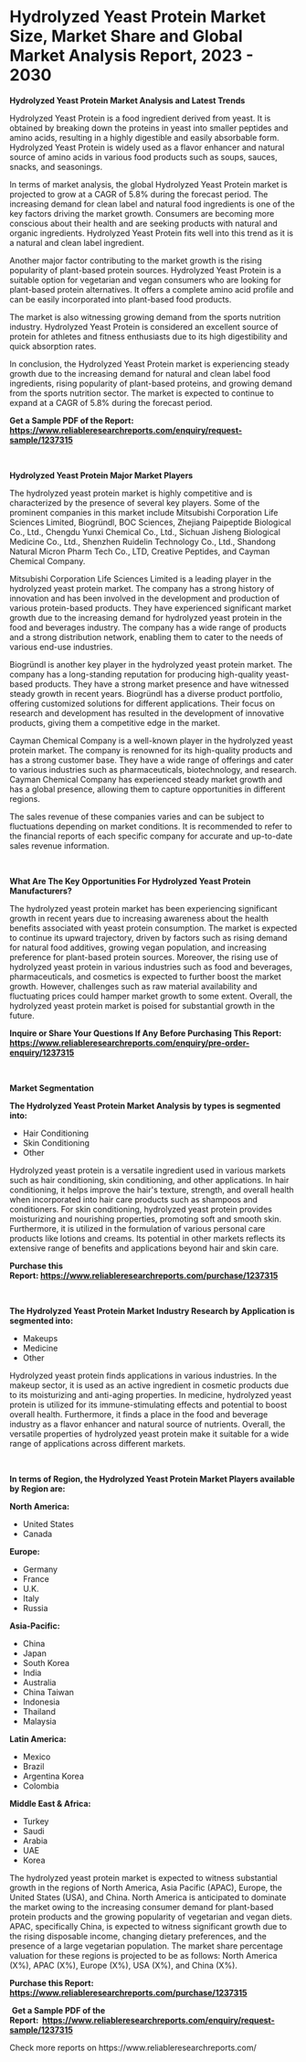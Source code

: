 <p><h1>Hydrolyzed Yeast Protein Market Size, Market Share and Global Market Analysis Report, 2023 - 2030</h1></p><p><strong>Hydrolyzed Yeast Protein Market Analysis and Latest Trends</strong></p>
<p><p>Hydrolyzed Yeast Protein is a food ingredient derived from yeast. It is obtained by breaking down the proteins in yeast into smaller peptides and amino acids, resulting in a highly digestible and easily absorbable form. Hydrolyzed Yeast Protein is widely used as a flavor enhancer and natural source of amino acids in various food products such as soups, sauces, snacks, and seasonings.</p><p>In terms of market analysis, the global Hydrolyzed Yeast Protein market is projected to grow at a CAGR of 5.8% during the forecast period. The increasing demand for clean label and natural food ingredients is one of the key factors driving the market growth. Consumers are becoming more conscious about their health and are seeking products with natural and organic ingredients. Hydrolyzed Yeast Protein fits well into this trend as it is a natural and clean label ingredient.</p><p>Another major factor contributing to the market growth is the rising popularity of plant-based protein sources. Hydrolyzed Yeast Protein is a suitable option for vegetarian and vegan consumers who are looking for plant-based protein alternatives. It offers a complete amino acid profile and can be easily incorporated into plant-based food products.</p><p>The market is also witnessing growing demand from the sports nutrition industry. Hydrolyzed Yeast Protein is considered an excellent source of protein for athletes and fitness enthusiasts due to its high digestibility and quick absorption rates.</p><p>In conclusion, the Hydrolyzed Yeast Protein market is experiencing steady growth due to the increasing demand for natural and clean label food ingredients, rising popularity of plant-based proteins, and growing demand from the sports nutrition sector. The market is expected to continue to expand at a CAGR of 5.8% during the forecast period.</p></p>
<p><strong>Get a Sample PDF of the Report:&nbsp; <a href="https://www.reliableresearchreports.com/enquiry/request-sample/1237315">https://www.reliableresearchreports.com/enquiry/request-sample/1237315</a></strong></p>
<p>&nbsp;</p>
<p><strong>Hydrolyzed Yeast Protein Major Market Players</strong></p>
<p><p>The hydrolyzed yeast protein market is highly competitive and is characterized by the presence of several key players. Some of the prominent companies in this market include Mitsubishi Corporation Life Sciences Limited, Biogründl, BOC Sciences, Zhejiang Paipeptide Biological Co., Ltd., Chengdu Yunxi Chemical Co., Ltd., Sichuan Jisheng Biological Medicine Co., Ltd., Shenzhen Ruidelin Technology Co., Ltd., Shandong Natural Micron Pharm Tech Co., LTD, Creative Peptides, and Cayman Chemical Company.</p><p>Mitsubishi Corporation Life Sciences Limited is a leading player in the hydrolyzed yeast protein market. The company has a strong history of innovation and has been involved in the development and production of various protein-based products. They have experienced significant market growth due to the increasing demand for hydrolyzed yeast protein in the food and beverages industry. The company has a wide range of products and a strong distribution network, enabling them to cater to the needs of various end-use industries.</p><p>Biogründl is another key player in the hydrolyzed yeast protein market. The company has a long-standing reputation for producing high-quality yeast-based products. They have a strong market presence and have witnessed steady growth in recent years. Biogründl has a diverse product portfolio, offering customized solutions for different applications. Their focus on research and development has resulted in the development of innovative products, giving them a competitive edge in the market.</p><p>Cayman Chemical Company is a well-known player in the hydrolyzed yeast protein market. The company is renowned for its high-quality products and has a strong customer base. They have a wide range of offerings and cater to various industries such as pharmaceuticals, biotechnology, and research. Cayman Chemical Company has experienced steady market growth and has a global presence, allowing them to capture opportunities in different regions.</p><p>The sales revenue of these companies varies and can be subject to fluctuations depending on market conditions. It is recommended to refer to the financial reports of each specific company for accurate and up-to-date sales revenue information.</p></p>
<p>&nbsp;</p>
<p><strong>What Are The Key Opportunities For Hydrolyzed Yeast Protein Manufacturers?</strong></p>
<p><p>The hydrolyzed yeast protein market has been experiencing significant growth in recent years due to increasing awareness about the health benefits associated with yeast protein consumption. The market is expected to continue its upward trajectory, driven by factors such as rising demand for natural food additives, growing vegan population, and increasing preference for plant-based protein sources. Moreover, the rising use of hydrolyzed yeast protein in various industries such as food and beverages, pharmaceuticals, and cosmetics is expected to further boost the market growth. However, challenges such as raw material availability and fluctuating prices could hamper market growth to some extent. Overall, the hydrolyzed yeast protein market is poised for substantial growth in the future.</p></p>
<p><strong>Inquire or Share Your Questions If Any Before Purchasing This Report: <a href="https://www.reliableresearchreports.com/enquiry/pre-order-enquiry/1237315">https://www.reliableresearchreports.com/enquiry/pre-order-enquiry/1237315</a></strong></p>
<p>&nbsp;</p>
<p><strong>Market Segmentation</strong></p>
<p><strong>The Hydrolyzed Yeast Protein Market Analysis by types is segmented into:</strong></p>
<p><ul><li>Hair Conditioning</li><li>Skin Conditioning</li><li>Other</li></ul></p>
<p><p>Hydrolyzed yeast protein is a versatile ingredient used in various markets such as hair conditioning, skin conditioning, and other applications. In hair conditioning, it helps improve the hair's texture, strength, and overall health when incorporated into hair care products such as shampoos and conditioners. For skin conditioning, hydrolyzed yeast protein provides moisturizing and nourishing properties, promoting soft and smooth skin. Furthermore, it is utilized in the formulation of various personal care products like lotions and creams. Its potential in other markets reflects its extensive range of benefits and applications beyond hair and skin care.</p></p>
<p><strong>Purchase this Report:&nbsp;<a href="https://www.reliableresearchreports.com/purchase/1237315">https://www.reliableresearchreports.com/purchase/1237315</a></strong></p>
<p>&nbsp;</p>
<p><strong>The Hydrolyzed Yeast Protein Market Industry Research by Application is segmented into:</strong></p>
<p><ul><li>Makeups</li><li>Medicine</li><li>Other</li></ul></p>
<p><p>Hydrolyzed yeast protein finds applications in various industries. In the makeup sector, it is used as an active ingredient in cosmetic products due to its moisturizing and anti-aging properties. In medicine, hydrolyzed yeast protein is utilized for its immune-stimulating effects and potential to boost overall health. Furthermore, it finds a place in the food and beverage industry as a flavor enhancer and natural source of nutrients. Overall, the versatile properties of hydrolyzed yeast protein make it suitable for a wide range of applications across different markets.</p></p>
<p>&nbsp;</p>
<p><strong>In terms of Region, the Hydrolyzed Yeast Protein Market Players available by Region are:</strong></p>
<p>
    <p> <strong> North America: </strong>
        <ul>
            <li>United States</li>
            <li>Canada</li>
        </ul>
        </p> 
    <p> <strong> Europe: </strong>
        <ul>
            <li>Germany</li>
            <li>France</li>
            <li>U.K.</li>
            <li>Italy</li>
            <li>Russia</li>
        </ul>
        </p> 
    <p> <strong> Asia-Pacific: </strong>
        <ul>
            <li>China</li>
            <li>Japan</li>
            <li>South Korea</li>
            <li>India</li>
            <li>Australia</li>
            <li>China Taiwan</li>
            <li>Indonesia</li>
            <li>Thailand</li>
            <li>Malaysia</li>
        </ul>
        </p> 
    <p> <strong> Latin America: </strong>
        <ul>
            <li>Mexico</li>
            <li>Brazil</li>
            <li>Argentina Korea</li>
            <li>Colombia</li>
        </ul>
        </p> 
    <p> <strong> Middle East & Africa: </strong>
        <ul>
            <li>Turkey</li>
            <li>Saudi</li>
            <li>Arabia</li>
            <li>UAE</li>
            <li>Korea</li>
        </ul>
    </p>
    </p>
<p><p>The hydrolyzed yeast protein market is expected to witness substantial growth in the regions of North America, Asia Pacific (APAC), Europe, the United States (USA), and China. North America is anticipated to dominate the market owing to the increasing consumer demand for plant-based protein products and the growing popularity of vegetarian and vegan diets. APAC, specifically China, is expected to witness significant growth due to the rising disposable income, changing dietary preferences, and the presence of a large vegetarian population. The market share percentage valuation for these regions is projected to be as follows: North America (X%), APAC (X%), Europe (X%), USA (X%), and China (X%).</p></p>
<p><strong>Purchase this Report: <a href="https://www.reliableresearchreports.com/purchase/1237315">https://www.reliableresearchreports.com/purchase/1237315</a></strong></p>
<p>&nbsp;<strong>Get a Sample PDF of the Report:&nbsp;&nbsp;<a href="https://www.reliableresearchreports.com/enquiry/request-sample/1237315">https://www.reliableresearchreports.com/enquiry/request-sample/1237315</a></strong></p>
<p><strong></strong></p>
<p>Check more reports on https://www.reliableresearchreports.com/</p>